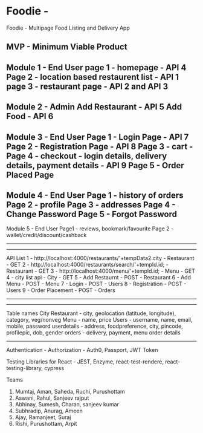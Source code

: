 # Foodie - 

Foodie - Multipage Food Listing and Delivery App



MVP - Minimum Viable Product
------------------------------------------------------------
Module 1 - End User
page 1 - homepage - API 4
Page 2 - location based restaurent list - API 1
page 3 - restaurant page - API 2 and API 3
------------------------------------------------------------


Module 2 - Admin
Add Restaurant - API 5
Add Food - API 6
------------------------------------------------------------
Module 3 - End User
Page 1 - Login Page - API 7
Page 2 - Registration Page - API 8
Page 3 - cart - 
Page 4 - checkout - login details, delivery details, payment details - API 9
Page 5 - Order Placed Page
------------------------------------------------------------
Module 4 - End User
Page 1 - history of orders
Page 2 - profile
Page 3 - addresses
Page 4 - Change Password
Page 5 - Forgot Password
------------------------------------------------------------

Module 5 - End User
Page1 - reviews, bookmark/favourite
Page 2 - wallet/credit/discount/cashback


-----------------------------------------------------------
-----------------------------------------------------------
API List
1 - http://localhost:4000/restaurants/'+tempData2.city - Restaurant - GET
2 - http://localhost:4000/restaurants/search/'+tempId.id; - Restaurant - GET
3 - http://localhost:4000/menu/'+tempId.id; - Menu - GET
4 - city list api - City - GET
5 - Add Restaurnt - POST - Restaurant
6 - Add Menu - POST - Menu
7 - Login - POST - Users
8 - Registration - POST - Users
9 - Order Placement - POST - Orders

-----------------------------------------------------------
-----------------------------------------------------------
Table names
City
Restaurant - city, geolocation (latitude, longitude), category, veg/nonveg
Menu - name, price
Users - username, name, email, mobile, password
userdetails - address, foodpreference, city, pincode, profilepic, dob, gender
orders - delivery, payment, menu
order details


------------------------------------------------------------


Authentication - 
Authorization - Auth0, Passport, JWT Token



Testing Libraries for React - JEST, Enzyme, react-test-rendere, react-testing-library, cypress












Teams
1) Mumtaj, Aman, Saheda, Ruchi, Purushottam
2) Aswani, Rahul, Sanjeev rajput
3) Abhinay, Sumesh, Charan, sanjeev kumar
4) Subhradip, Anurag, Ameen
5) Ajay, Ramanjeet, Suraj
6) Rishi, Purushottam, Arpit